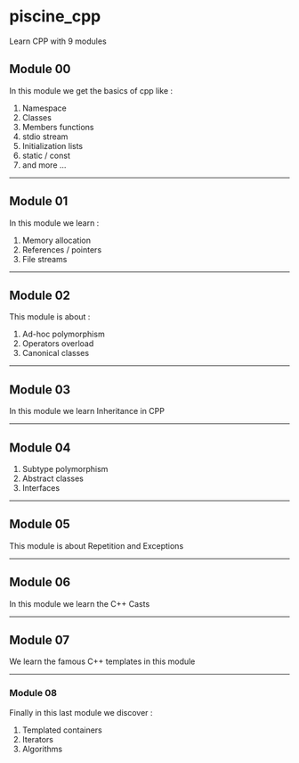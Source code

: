 # piscine_cpp
Learn CPP with 9 modules

## Module 00

In this module we get the basics of cpp like :

1. Namespace
2. Classes
3. Members functions
4. stdio stream
5. Initialization lists
6. static / const
7. and more ...

---

## Module 01

In this module we learn :

1. Memory allocation
2. References / pointers
3. File streams

---

## Module 02

This module is about :

1. Ad-hoc polymorphism
2. Operators overload
3. Canonical classes

---

## Module 03

In this module we learn Inheritance in CPP

---

## Module 04

1. Subtype polymorphism
2. Abstract classes
3. Interfaces

---

## Module 05

This module is about Repetition and Exceptions

---

## Module 06

In this module we learn the C++ Casts

---

## Module 07

We learn the famous C++ templates in this module

---

### Module 08

Finally in this last module we discover :

1. Templated containers
2. Iterators
3. Algorithms